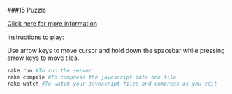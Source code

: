 ###15 Puzzle

[Click here for more information](https://en.wikipedia.org/wiki/15_puzzle)

Instructions to play:

Use arrow keys to move cursor and hold down the spacebar while pressing arrow keys to move tiles. 

```bash
rake run #To run the server
rake compile #To compress the javascript into one file
rake watch #To watch your javascript files and compress as you edit
```
